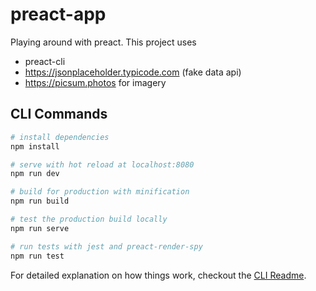 # preact-app

Playing around with preact.
This project uses

- preact-cli
- https://jsonplaceholder.typicode.com (fake data api)
- https://picsum.photos for imagery

## CLI Commands

```bash
# install dependencies
npm install

# serve with hot reload at localhost:8080
npm run dev

# build for production with minification
npm run build

# test the production build locally
npm run serve

# run tests with jest and preact-render-spy
npm run test
```

For detailed explanation on how things work, checkout the [CLI Readme](https://github.com/developit/preact-cli/blob/master/README.md).
